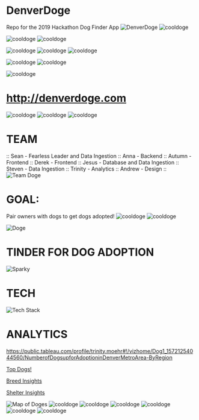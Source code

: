 # DenverDoge
Repo for the 2019 Hackathon Dog Finder App
![DenverDoge](https://i.imgur.com/wQljxLc.jpg)
![cooldoge](https://i.imgur.com/HB9LR5C.gif)

![cooldoge](https://i.imgur.com/HB9LR5C.gif)
![cooldoge](https://i.imgur.com/HB9LR5C.gif)

![cooldoge](https://i.imgur.com/HB9LR5C.gif)
![cooldoge](https://i.imgur.com/HB9LR5C.gif)
![cooldoge](https://i.imgur.com/HB9LR5C.gif)


![cooldoge](https://i.imgur.com/HB9LR5C.gif)
![cooldoge](https://i.imgur.com/HB9LR5C.gif)

![cooldoge](https://i.imgur.com/HB9LR5C.gif)

# http://denverdoge.com 
![cooldoge](https://i.imgur.com/HB9LR5C.gif) ![cooldoge](https://i.imgur.com/HB9LR5C.gif) ![cooldoge](https://i.imgur.com/HB9LR5C.gif)



# TEAM
:: Sean - Fearless Leader and Data Ingestion ::
Anna - Backend :: 
Autumn - Frontend ::
Derek - Frontend ::
Jesus - Database and Data Ingestion :: 
Steven - Data Ingestion ::
Trinity - Analytics ::
Andrew - Design ::
![Team Doge](https://i.imgur.com/nv3j8pr.jpg)


# GOAL: 
Pair owners with dogs to get dogs adopted!
![cooldoge](https://i.imgur.com/HB9LR5C.gif)
![cooldoge](https://i.imgur.com/HB9LR5C.gif)

![Doge](https://i.imgur.com/KHnMLFk.jpg)


# TINDER FOR DOG ADOPTION
![Sparky](https://i.imgur.com/ci9SHIu.jpg)

# TECH
![Tech Stack](https://i.imgur.com/tZvEAVu.png)

# ANALYTICS
https://public.tableau.com/profile/trinity.moehr#!/vizhome/Dog1_15721254044560/NumberofDogsupforAdoptioninDenverMetroArea-ByRegion

[Top Dogs!](https://public.tableau.com/profile/trinity.moehr#!/vizhome/Dog1_15721254044560/TopDogs)

[Breed Insights](https://public.tableau.com/profile/trinity.moehr#!/vizhome/Dog1_15721254044560/BreedInsights)

[Shelter Insights](https://public.tableau.com/profile/trinity.moehr#!/vizhome/Dog1_15721254044560/ShelterInsights)

![Map of Doges](https://i.imgur.com/OfiD051.png)
![cooldoge](https://i.imgur.com/HB9LR5C.gif)
![cooldoge](https://i.imgur.com/HB9LR5C.gif)
![cooldoge](https://i.imgur.com/HB9LR5C.gif)
![cooldoge](https://i.imgur.com/HB9LR5C.gif)
![cooldoge](https://i.imgur.com/HB9LR5C.gif)
![cooldoge](https://i.imgur.com/HB9LR5C.gif)

